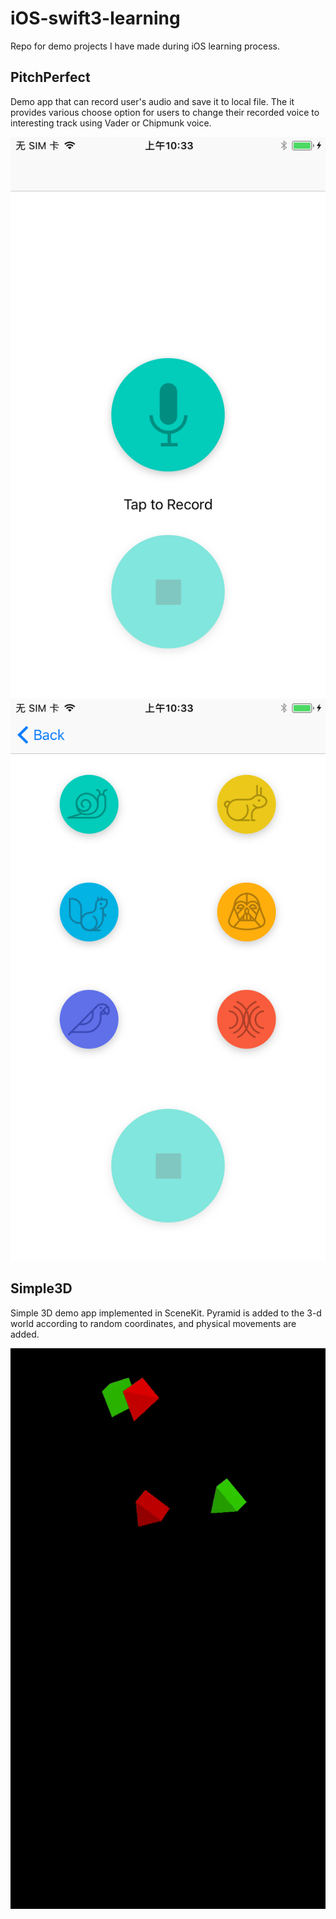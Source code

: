 # iOS-swift3-learning
Repo for demo projects  I have made during iOS learning process.

## PitchPerfect

Demo app that can record user's audio and save it to local file. The it provides various choose option for users to change their recorded voice to interesting track using Vader or Chipmunk voice.

![image](https://raw.githubusercontent.com/StephenGuanqi/AVResources/iOS-swift3-learning/pitch1.PNG)
![image](https://raw.githubusercontent.com/StephenGuanqi/AVResources/iOS-swift3-learning/pitch2.PNG)

## Simple3D

Simple 3D demo app implemented in SceneKit. Pyramid is added to the 3-d world according to random coordinates, and physical movements are added.

![image](https://raw.githubusercontent.com/StephenGuanqi/AVResources/iOS-swift3-learning/simple3d.gif)
